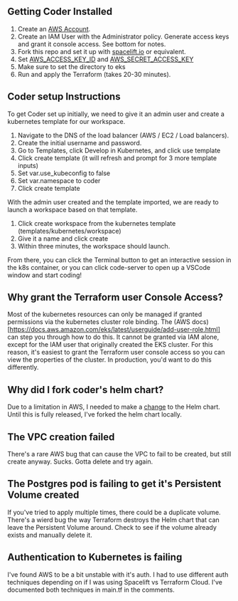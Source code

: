 ## Getting Coder Installed

1. Create an [AWS Account](https://portal.aws.amazon.com/billing/signup#/start/email).
2. Create an IAM User with the Administrator policy. Generate access keys and grant it console access. See bottom for notes.
2. Fork this repo and set it up with [spacelift.io](https://spacelift.io/) or equivalent.
3. Set [AWS_ACCESS_KEY_ID](https://registry.terraform.io/providers/hashicorp/aws/latest/docs) and [AWS_SECRET_ACCESS_KEY](https://registry.terraform.io/providers/hashicorp/aws/latest/docs)
4. Make sure to set the directory to eks
4. Run and apply the Terraform (takes 20-30 minutes).

## Coder setup Instructions

To get Coder set up initially, we need to give it an admin user and create a kubernetes template for our workspace.

1. Navigate to the DNS of the load balancer (AWS / EC2 / Load balancers).
2. Create the initial username and password.
3. Go to Templates, click Develop in Kubernetes, and click use template
4. Click create template (it will refresh and prompt for 3 more template inputs)
5. Set var.use_kubeconfig to false 
6. Set var.namespace to coder
6. Click create template

With the admin user created and the template imported, we are ready to launch a workspace based on that template.

1. Click create workspace from the kubernetes template (templates/kubernetes/workspace)
2. Give it a name and click create
3. Within three minutes, the workspace should launch.

From there, you can click the Terminal button to get an interactive session in the k8s container, or you can click code-server to open up a VSCode window and start coding!

## Why grant the Terraform user Console Access?
Most of the kubernetes resources can only be managed if granted permissions via the kubernetes cluster role binding. The (AWS docs)[https://docs.aws.amazon.com/eks/latest/userguide/add-user-role.html] can step you through how to do this. It cannot be granted via IAM alone, except for the IAM user that originally created the EKS cluster. For this reason, it's easiest to grant the Terraform user console access so you can view the properties of the cluster. In production, you'd want to do this differently.

## Why did I fork coder's helm chart?
Due to a limitation in AWS, I needed to make a [change](https://github.com/coder/coder/pull/5448) to the Helm chart. Until this is fully released, I've forked the helm chart locally.

## The VPC creation failed
There's a rare AWS bug that can cause the VPC to fail to be created, but still create anyway. Sucks. Gotta delete and try again.

## The Postgres pod is failing to get it's Persistent Volume created
If you've tried to apply multiple times, there could be a duplicate volume. There's a wierd bug the way Terraform destroys the Helm chart that can leave the Persistent Volume around. Check to see if the volume already exists and manually delete it.

## Authentication to Kubernetes is failing
I've found AWS to be a bit unstable with it's auth. I had to use different auth techniques depending on if I was using Spacelift vs Terraform Cloud. I've documented both techniques in main.tf in the comments.
